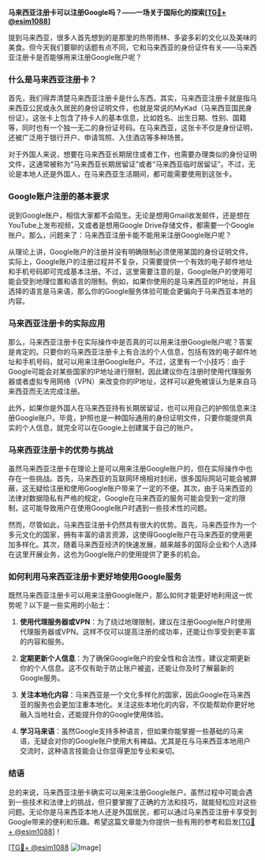 **马来西亚注册卡可以注册Google吗？——一场关于国际化的探索[[TG💪+ @esim1088](https://t.me/s/esim1088)]**

提到马来西亚，很多人首先想到的是那里的热带雨林、多姿多彩的文化以及美味的美食。但今天我们要聊的话题有点不同，它和马来西亚的身份证件有关——马来西亚注册卡是否能够用来注册Google账户呢？

### **什么是马来西亚注册卡？**

首先，我们得弄清楚马来西亚注册卡是什么东西。其实，马来西亚注册卡就是指马来西亚公民或永久居民的身份证明文件，也就是常说的MyKad（马来西亚国民身份证）。这张卡上包含了持卡人的基本信息，比如姓名、出生日期、性别、国籍等，同时也有一个独一无二的身份证号码。在马来西亚，这张卡不仅是身份证明，还被广泛用于银行开户、申请驾照、入住酒店等多种场景。

对于外国人来说，想要在马来西亚长期居住或者工作，也需要办理类似的身份证明文件，这通常被称为“马来西亚长期居留证”或者“马来西亚临时居留证”。不过，无论是本地人还是外国人，在马来西亚生活期间，都可能需要使用到这张卡。

### **Google账户注册的基本要求**

说到Google账户，相信大家都不会陌生。无论是想用Gmail收发邮件，还是想在YouTube上发布视频，又或者是想用Google Drive存储文件，都需要一个Google账户。那么，问题来了：马来西亚注册卡能不能用来注册Google账户呢？

从理论上讲，Google账户的注册并没有明确限制必须使用某国的身份证明文件。实际上，Google账户的注册过程并不复杂，只需要提供一个有效的电子邮件地址和手机号码即可完成基本注册。不过，这里需要注意的是，Google账户的使用可能会受到地理位置和语言的限制。例如，如果你使用的是马来西亚的IP地址，并且选择的语言是马来语，那么你的Google服务体验可能会更偏向于马来西亚本地的内容。

### **马来西亚注册卡的实际应用**

那么，马来西亚注册卡在实际操作中是否真的可以用来注册Google账户呢？答案是肯定的。只要你的马来西亚注册卡上有合法的个人信息，包括有效的电子邮件地址和手机号码，就可以用来注册Google账户。不过，这里有一个小技巧：由于Google可能会对某些国家的IP地址进行限制，因此建议你在注册时使用代理服务器或者虚拟专用网络（VPN）来改变你的IP地址，这样可以避免被误认为是来自马来西亚而无法完成注册。

此外，如果你是外国人在马来西亚持有长期居留证，也可以用自己的护照信息来注册Google账户。毕竟，护照也是一种国际通用的身份证明文件，只要你能提供真实的个人信息，就完全可以在Google上创建属于自己的账户。

### **马来西亚注册卡的优势与挑战**

虽然马来西亚注册卡在理论上是可以用来注册Google账户的，但在实际操作中也存在一些挑战。首先，马来西亚的互联网环境相对封闭，很多国际网站可能会被屏蔽，这无疑给注册和使用Google账户带来了一定的不便。其次，由于马来西亚的法律对数据隐私有严格的规定，Google在马来西亚的服务可能会受到一定的限制，这可能导致用户在使用Google账户时遇到一些技术性的问题。

然而，尽管如此，马来西亚注册卡仍然具有很大的优势。首先，马来西亚作为一个多元文化的国家，拥有丰富的语言资源，这使得Google账户在马来西亚的使用更加多样化。其次，随着马来西亚经济的快速发展，越来越多的国际企业和个人选择在这里开展业务，这也为Google账户的使用提供了更多的机会。

### **如何利用马来西亚注册卡更好地使用Google服务**

既然马来西亚注册卡可以用来注册Google账户，那么如何才能更好地利用这一优势呢？以下是一些实用的小贴士：

1. **使用代理服务器或VPN**：为了绕过地理限制，建议在注册Google账户时使用代理服务器或VPN。这样不仅可以提高注册的成功率，还能让你享受到更丰富的内容和服务。

2. **定期更新个人信息**：为了确保Google账户的安全性和合法性，建议定期更新你的个人信息。这不仅有助于防止账户被盗，还能让你及时了解最新的Google服务。

3. **关注本地化内容**：马来西亚是一个文化多样化的国家，因此Google在马来西亚的服务也会更加注重本地化。关注这些本地化的内容，不仅能帮助你更好地融入当地社会，还能提升你的Google使用体验。

4. **学习马来语**：虽然Google支持多种语言，但如果你能掌握一些基础的马来语，无疑会对你的Google账户使用大有裨益。尤其是在与马来西亚本地用户交流时，这种语言技能会让你显得更加专业和亲切。

### **结语**

总的来说，马来西亚注册卡确实可以用来注册Google账户。虽然过程中可能会遇到一些技术和法律上的挑战，但只要掌握了正确的方法和技巧，就能轻松应对这些问题。无论你是马来西亚本地人还是外国居民，都可以通过马来西亚注册卡享受到Google带来的便利和乐趣。希望这篇文章能为你提供一些有用的参考和启发[[TG💪+ @esim1088](https://t.me/s/esim1088)]！

[[TG💪+ @esim1088](https://t.me/s/esim1088) ![Image](https://i.postimg.cc/4NQfJmqS/Snipaste-2025-05-13-00-14-12.png)]